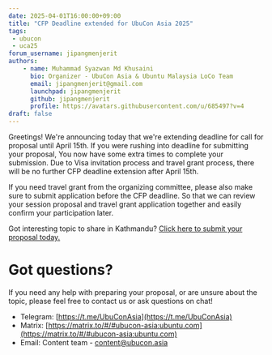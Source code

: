 ```yaml
---
date: 2025-04-01T16:00:00+09:00
title: "CFP Deadline extended for UbuCon Asia 2025"
tags:
 - ubucon
 - uca25
forum_username: jipangmenjerit
authors:
    - name: Muhammad Syazwan Md Khusaini
      bio: Organizer - UbuCon Asia & Ubuntu Malaysia LoCo Team
      email: jipangmenjerit@gmail.com
      launchpad: jipangmenjerit
      github: jipangmenjerit
      profile: https://avatars.githubusercontent.com/u/685497?v=4
draft: false
---
```

Greetings! We're announcing today that we're extending deadline for call for proposal until April 15th. If you were rushing into deadline for submitting your proposal, You now have some extra times to complete your submission. Due to Visa invitation process and travel grant process, there will be no further CFP deadline extension after April 15th. 

If you need travel grant from the organizing committee, please also make sure to submit application before the CFP deadline. So that we can review your session proposal and travel grant application together and easily confirm your participation later.

Got interesting topic to share in Kathmandu? [Click here to submit your proposal today.](https://events.canonical.com/event/127/abstracts/)  

# Got questions?
If you need any help with preparing your proposal, or are unsure about the topic, please feel free to contact us or ask questions on chat!
- Telegram: [https://t.me/UbuConAsia](https://t.me/UbuConAsia)
- Matrix: [https://matrix.to/#/#ubucon-asia:ubuntu.com](https://matrix.to/#/#ubucon-asia:ubuntu.com)
- Email: Content team - content@ubucon.asia
